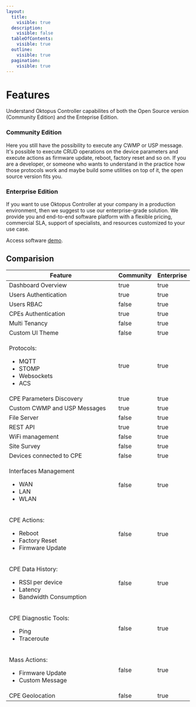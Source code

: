 ```yaml
---
layout:
  title:
    visible: true
  description:
    visible: false
  tableOfContents:
    visible: true
  outline:
    visible: true
  pagination:
    visible: true
---
```


# Features

Understand Oktopus Controller capabilites of both the Open Source version (Community Edition) and the Enteprise Edition.

### Community Edition

Here you still have the possibility to execute any CWMP or USP message. It's possible to execute CRUD operations on the device parameters and execute actions as firmware update, reboot, factory reset and so on. If you are a developer, or someone who wants to understand in the practice how those protocols work and maybe build  some utilities on top of it, the open source version fits you.

### Enterprise Edition

If you want to use Oktopus Controller at your company in a production environment, then we suggest to use our enterprise-grade solution. We provide you and end-to-end software platform with a flexible pricing, commercial SLA, support of specialists, and resources customized to your use case.&#x20;

Access software [demo](https://demo.oktopus.app.br).

## Comparision

<table><thead><tr><th width="311">Feature</th><th data-type="checkbox">Community</th><th data-type="checkbox">Enterprise</th></tr></thead><tbody><tr><td>Dashboard Overview</td><td>true</td><td>true</td></tr><tr><td>Users Authentication</td><td>true</td><td>true</td></tr><tr><td>Users RBAC</td><td>false</td><td>true</td></tr><tr><td>CPEs Authentication</td><td>true</td><td>true</td></tr><tr><td>Multi Tenancy</td><td>false</td><td>true</td></tr><tr><td>Custom UI Theme</td><td>false</td><td>true</td></tr><tr><td><p>Protocols:</p><ul><li>MQTT</li><li>STOMP</li><li>Websockets</li><li>ACS</li></ul></td><td>true</td><td>true</td></tr><tr><td>CPE Parameters Discovery</td><td>true</td><td>true</td></tr><tr><td>Custom CWMP and USP Messages</td><td>true</td><td>true</td></tr><tr><td>File Server</td><td>false</td><td>true</td></tr><tr><td>REST API</td><td>true</td><td>true</td></tr><tr><td>WiFi management</td><td>false</td><td>true</td></tr><tr><td>Site Survey</td><td>false</td><td>true</td></tr><tr><td>Devices connected to CPE</td><td>false</td><td>true</td></tr><tr><td><p>Interfaces Management</p><ul><li>WAN</li><li>LAN</li><li>WLAN</li></ul></td><td>false</td><td>true</td></tr><tr><td><p>CPE Actions:</p><ul><li>Reboot</li><li>Factory Reset</li><li>Firmware Update</li></ul></td><td>false</td><td>true</td></tr><tr><td><p>CPE Data History:</p><ul><li>RSSI per device</li><li>Latency</li><li>Bandwidth Consumption</li></ul></td><td>false</td><td>true</td></tr><tr><td><p>CPE Diagnostic Tools:</p><ul><li>Ping</li><li>Traceroute</li></ul></td><td>false</td><td>true</td></tr><tr><td><p>Mass Actions:</p><ul><li>Firmware Update</li><li>Custom Message</li></ul></td><td>false</td><td>true</td></tr><tr><td>CPE Geolocation</td><td>false</td><td>true</td></tr></tbody></table>

